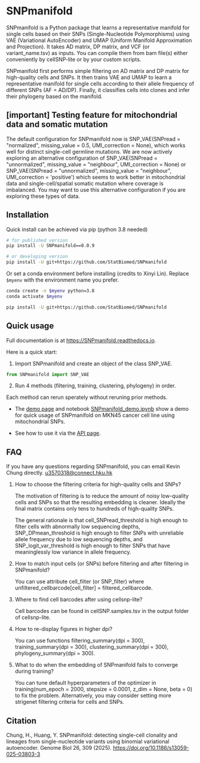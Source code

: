 # SNPmanifold

SNPmanifold is a Python package that learns a representative manifold for single cells based on their SNPs (Single-Nucleotide Polymorphisms) using VAE (Variational AutoEncoder) and UMAP (Uniform Manifold Approximation and Projection). It takes AD matrix, DP matrix, and VCF (or variant_name.tsv) as inputs. You can compile them from bam file(s) either conveniently by cellSNP-lite or by your custom scripts.

SNPmanifold first performs simple filtering on AD matrix and DP matrix for high-quality cells and SNPs. It then trains VAE and UMAP to learn a representative manifold for single cells according to their allele frequency of different SNPs (AF = AD/DP). Finally, it classifies cells into clones and infer their phylogeny based on the manifold. 

## [important] Testing feature for mitochondrial data and somatic mutation

The default configuration for SNPmanifold now is SNP_VAE(SNPread = "normalized", missing_value = 0.5, UMI_correction = None), which works well for distinct single-cell germline mutations. We are now actively exploring an alternative configuration of SNP_VAE(SNPread = "unnormalized", missing_value = "neighbour", UMI_correction = None) or SNP_VAE(SNPread = "unnormalized", missing_value = "neighbour", UMI_correction = 'positive') which seems to work better in mitochondrial data and single-cell/spatial somatic mutation where coverage is imbalanced. You may want to use this alternative configuration if you are exploring these types of data.

## Installation

Quick install can be achieved via pip (python 3.8 needed)

```bash
# for published version
pip install -U SNPmanifold==0.0.9

# or developing version
pip install -U git+https://github.com/StatBiomed/SNPmanifold
```

Or set a conda environment before installing (credits to Xinyi Lin).
Replace `$myenv` with the environment name you prefer.

```bash
conda create -n $myenv python=3.8
conda activate $myenv

pip install -U git+https://github.com/StatBiomed/SNPmanifold
```

## Quick usage

Full documentation is at https://SNPmanifold.readthedocs.io. 

Here is a quick start:

1. Import SNPmanifold and create an object of the class SNP_VAE.

```python
from SNPmanifold import SNP_VAE
```

2. Run 4 methods (filtering, training, clustering, phylogeny) in order.

  Each method can rerun sperately without reruning prior methods. 

* The [demo page](https://snpmanifold.readthedocs.io/en/latest/SNPmanifold_demo.html) 
  and notebook [SNPmanifold_demo.ipynb](./SNPmanifold_demo.ipynb) show 
  a demo for quick usage of SNPmanifold on MKN45 cancer cell line using 
  mitochondrial SNPs.

* See how to use it via the [API page](https://snpmanifold.readthedocs.io/en/latest/API.html#main-object).

## FAQ

If you have any questions regarding SNPmanifold, you can email Kevin Chung directly. u3570318@connect.hku.hk

1. How to choose the filtering criteria for high-quality cells and SNPs?

   The motivation of filtering is to reduce the amount of noisy low-quality cells and SNPs so that the resulting embedding is cleaner. Ideally the final matrix contains only tens to hundreds of high-quality SNPs.

   The general rationale is that cell_SNPread_threshold is high enough to filter cells with abnormally low sequencing depths, SNP_DPmean_threshold is high enough to filter SNPs with unreliable allele frequency due to low sequencing depths, and SNP_logit_var_threshold is high enough to filter SNPs that have meaninglessly low variance in allele frequency.

2. How to match input cells (or SNPs) before filtering and after filtering in SNPmanifold?

   You can use attribute cell_filter (or SNP_filter) where unfiltered_cellbarcode[cell_filter] = filtered_cellbarcode.

3. Where to find cell barcodes after using cellsnp-lite?

   Cell barcodes can be found in cellSNP.samples.tsv in the output folder of cellsnp-lite.

5. How to re-display figures in higher dpi?

   You can use functions filtering_summary(dpi = 300), training_summary(dpi = 300), clustering_summary(dpi = 300), phylogeny_summary(dpi = 300).

6. What to do when the embedding of SNPmanifold fails to converge during training?

   You can tune default hyperparameters of the optimizer in training(num_epoch = 2000, stepsize = 0.0001, z_dim = None, beta = 0) to fix the problem. Alternatively, you may consider setting more strigenet filtering criteria for cells and SNPs.

## Citation
Chung, H., Huang, Y. SNPmanifold: detecting single-cell clonality and lineages from single-nucleotide variants using binomial variational autoencoder. Genome Biol 26, 309 (2025). https://doi.org/10.1186/s13059-025-03803-3
